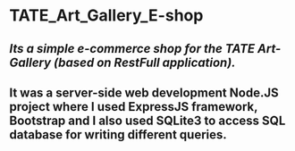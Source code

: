 # TATE_Art_Gallery_E-shop

## *Its a simple e-commerce shop for the TATE Art-Gallery (based on RestFull application).* 

## It was a server-side web development Node.JS project where I used ExpressJS framework, Bootstrap and I also used SQLite3 to access SQL database for writing different queries.
